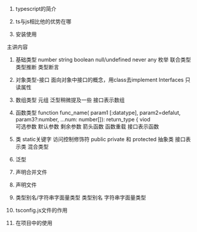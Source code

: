 1. typescript的简介

2. ts与js相比他的优势在哪

3. 安装使用

主讲内容
1. 基础类型 
number
string
boolean
null/undefined
never
any
枚举
联合类型
类型推断
类型断言

2. 对象类型-接口
面向对象中接口的概念，用class去implement Interfaces
只读属性

3. 数组类型
元组
泛型稍微提及一些
接口表示数组

4. 函数类型 function func_name( param1 [:datatype], param2=defalut, param3?:number, ...num: number[]): return_type { 
viod  
可选参数
默认参数
剩余参数
箭头函数
函数重载
接口表示函数

5. 类
static关键字
访问控制修饰符 public private 和 protected
抽象类
接口表示类
混合类型

6. 泛型

7. 声明合并文件

8. 声明文件

9. 类型别名/字符串字面量类型
类型别名
字符串字面量类型

10. tsconfig.js文件的作用

11. 在项目中的使用
